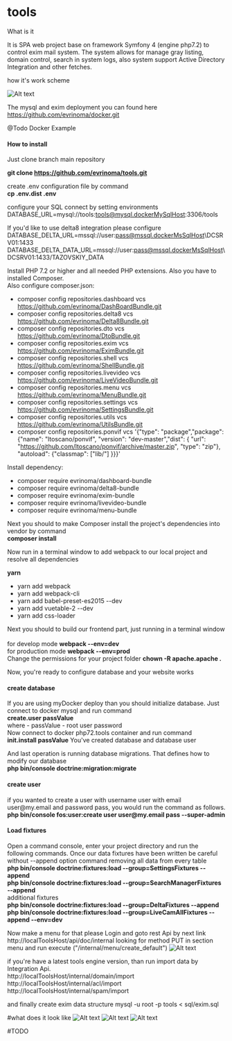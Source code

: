# tools
What is it

It is SPA web project base on framework Symfony 4 (engine php7.2) to control exim mail system. 
The system allows for manage gray listing, domain control, search in system logs, also system support Active Directory Integration and other fetches.

how it's work scheme

![Alt text](readme/howis.jpg?raw=true "How is work")

The mysql and exim deployment you can found here https://github.com/evrinoma/docker.git

@Todo 
Docker Example


<h4>How to install</h4>

Just clone branch main repository 

<b>git clone https://github.com/evrinoma/tools.git</b>

create .env configuration file by command
<br><b>cp .env.dist .env</b>

configure your SQL connect by setting environments
DATABASE_URL=mysql://tools:tools@mysql.dockerMySqlHost:3306/tools

If you'd like to use delta8 integration please configure 
DATABASE_DELTA_URL=mssql://user:pass@mssql.dockerMsSqlHost\\DCSRV01:1433
DATABASE_DELTA_DATA_URL=mssql://user:pass@mssql.dockerMsSqlHost\\DCSRV01:1433/TAZOVSKIY_DATA

Install PHP 7.2 or higher and all needed PHP extensions. Also you have to installed Composer.<br>
Also configure composer.json:<br>
 * composer config repositories.dashboard vcs https://github.com/evrinoma/DashBoardBundle.git<br>
 * composer config repositories.delta8 vcs https://github.com/evrinoma/Delta8Bundle.git<br>
 * composer config repositories.dto vcs https://github.com/evrinoma/DtoBundle.git<br>
 * composer config repositories.exim vcs https://github.com/evrinoma/EximBundle.git<br>
 * composer config repositories.shell vcs https://github.com/evrinoma/ShellBundle.git<br>
 * composer config repositories.livevideo vcs https://github.com/evrinoma/LiveVideoBundle.git<br>
 * composer config repositories.menu vcs https://github.com/evrinoma/MenuBundle.git<br>
 * composer config repositories.settings vcs https://github.com/evrinoma/SettingsBundle.git<br>
 * composer config repositories.utils vcs https://github.com/evrinoma/UtilsBundle.git<br>
 * composer config repositories.ponvif vcs '{"type": "package","package": {"name": "ltoscano/ponvif", "version": "dev-master","dist": { "url": "https://github.com/ltoscano/ponvif/archive/master.zip", "type": "zip"}, "autoload": {"classmap": ["lib/"] }}}'<br>

Install dependency:<br>
 * composer require  evrinoma/dashboard-bundle<br>
 * composer require  evrinoma/delta8-bundle<br>
 * composer require  evrinoma/exim-bundle<br>
 * composer require  evrinoma/livevideo-bundle<br>
 * composer require  evrinoma/menu-bundle<br>
 
Next you should to make Composer install the project's dependencies into vendor by command
<br><b>composer install</b>

Now run in a terminal window to add webpack to our local project and resolve all dependencies

<b>yarn</b>
 * yarn add webpack 
 * yarn add webpack-cli 
 * yarn add babel-preset-es2015 --dev
 * yarn add vuetable-2 --dev
 * yarn add css-loader

Next you should to build our frontend part, just running in a terminal window
<br>
<br>for develop mode <b>webpack --env=dev</b>
<br>for production mode <b>webpack --env=prod</b>
<br>Change the permissions for your project folder <b>chown -R apache.apache .</b>

Now, you're ready to configure database and your website works

<h4>create database</h4>
If you are using myDocker deploy than you should initialize database. Just connect to docker mysql and run command
<br><b>create.user passValue</b>
<br>where - passValue - root user password
<br>Now connect to docker php72.tools container and run command
<br><b>init.install passValue</b>
You've created database and database user  

And last operation is running database migrations. That defines how to modify our database
<br><b>php bin/console doctrine:migration:migrate</b>

<h4>create user</h4>
if you wanted to create a user with username user with email user@my.email and password pass, you would run the command as follows.
<br><b>php bin/console fos:user:create user user@my.email pass --super-admin</b>

<h4>Load fixtures</h4>
Open a command console, enter your project directory and run the following commands. Once our data fixtures have been written be careful without --append option command removing all data from every table
<br><b>php bin/console doctrine:fixtures:load --group=SettingsFixtures --append</b>
<br><b>php bin/console doctrine:fixtures:load --group=SearchManagerFixtures --append</b>
<br>additional fixtures
<br><b>php bin/console doctrine:fixtures:load --group=DeltaFixtures --append</b>
<br><b>php bin/console doctrine:fixtures:load --group=LiveCamAllFixtures --append --env=dev</b>

Now make a menu for that please Login and goto rest Api by next link
http://localToolsHost/api/doc/internal
looking for method PUT in section menu and run execute ("/internal/menu/create_default")
![Alt text](readme/menu.png?raw=true "Api Menu Page")

if you're have a latest tools engine version, than run import data by Integration Api.
<br>http://localToolsHost/internal/domain/import
<br>http://localToolsHost/internal/acl/import
<br>http://localToolsHost/internal/spam/import

and finally create exim data structure
mysql -u root -p tools < sql/exim.sql 

#what does it look like
![Alt text](readme/aclMail.png?raw=true "Acl Mail Page")
![Alt text](readme/mailDomain.png?raw=true "Domain Page")
![Alt text](readme/mailLogs.png?raw=true "Log Search Page")

#TODO

